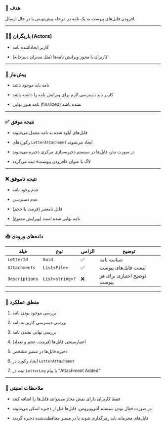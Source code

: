 
### 🎯 هدف

افزودن فایل‌های پیوست به یک نامه در مرحله پیش‌نویس یا در حال ارسال.

---

### 🧑‍💻 بازیگران (Actors)

- کاربر ایجادکننده نامه
    
- کاربران با مجوز ویرایش نامه‌ها (مثل مدیران دبیرخانه)
    

---

### 🛑 پیش‌نیاز

- نامه باید موجود باشد
    
- کاربر باید دسترسی لازم برای ویرایش نامه را داشته باشد
    
- نامه هنوز نهایی (finalized) نشده باشد
    

---

### ✅ نتیجه موفق

- فایل‌های آپلود شده به نامه متصل می‌شوند
    
- رکوردهای `LetterAttachment` ایجاد می‌شوند
    
- در صورت نیاز، فایل‌ها در سیستم ذخیره‌سازی مرکزی ذخیره می‌شوند
    
- لاگ با عنوان «افزودن پیوست» ثبت می‌گردد
    

---

### ❌ نتیجه ناموفق

- عدم وجود نامه
    
- عدم دسترسی
    
- فایل نامعتبر (فرمت یا حجم)
    
- نامه نهایی شده است (ویرایش ممنوع)
    

---

### 📥 داده‌های ورودی

|فیلد|نوع|الزامی|توضیح|
|---|---|---|---|
|`LetterId`|`Guid`|✅|شناسه نامه|
|`Attachments`|`List<File>`|✅|لیست فایل‌های پیوست|
|`Descriptions`|`List<string>?`|❌|توضیح اختیاری برای هر پیوست|

---

### 🧠 منطق عملکرد

1. بررسی موجود بودن نامه
    
2. بررسی دسترسی کاربر به نامه
    
3. بررسی نهایی نشدن نامه
    
4. اعتبارسنجی فایل‌ها (فرمت، حجم و تعداد)
    
5. ذخیره فایل‌ها در مسیر مشخص
    
6. ایجاد رکورد در `LetterAttachment`
    
7. ثبت در `LetterLog` با پیام "Attachment Added"
    

---

### 🔐 ملاحظات امنیتی

- فقط کاربران دارای نقش مجاز می‌توانند فایل‌ها را اضافه کنند
    
- در صورت فعال بودن سیستم آنتی‌ویروس، فایل‌ها قبل از ذخیره اسکن می‌شوند
    
- فایل‌های محرمانه باید رمزگذاری شوند یا در مسیر محافظت‌شده ذخیره گردند
